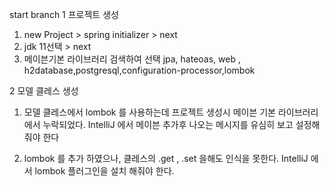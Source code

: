 start branch
1 프로젝트 생성 
 1) new Project > spring initializer > next
 2) jdk 11선택 > next
 3) 메이븐기본 라이브러리 검색하여 선택 
    jpa, hateoas, web , h2database,postgresql,configuration-processor,lombok

2 모델 클레스 생성  
 1) 모델 클레스에서 lombok 를 사용하는데 프로젝트 생성시 메이븐 기본 라이브러리에서 누락되었다. 
    IntelliJ 에서 메이븐 추가후 나오는 메시지를 유심히 보고 설정해줘야 한다 
 
 2) lombok 를 추가 하였으나, 클레스의 .get , .set  을해도 인식을 못한다. 
    IntelliJ 에서 lombok 플러그인을 설치 해줘야 한다.
    